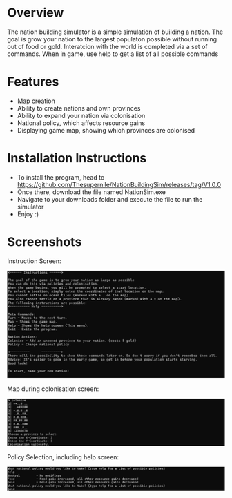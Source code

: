# Overview
The nation building simulator is a simple simulation of building a nation. The goal is grow your nation to the largest populaton possible without running out of food or gold. Interatcion with the world is completed via a set of commands. When in game, use help to get a list of all possible commands

# Features
* Map creation
* Ability to create nations and own provinces
* Ability to expand your nation via colonisation
* National policy, which affects resource gains
* Displaying game map, showing which provinces are colonised

# Installation Instructions
* To install the program, head to https://github.com/Thesupernile/NationBuildingSim/releases/tag/V1.0.0
* Once there, download the file named NationSim.exe
* Navigate to your downloads folder and execute the file to run the simulator
* Enjoy :)


# Screenshots

Instruction Screen:

![Screenshot of instructions](ProgramScreenshots/instructionsScreen.png)


Map during colonisation screen:

![Screenshot of map + colonisation](ProgramScreenshots/colonisationScreen.png)


Policy Selection, including help screen:

![Screenshot of policy screen](ProgramScreenshots/policyScreen.png)
